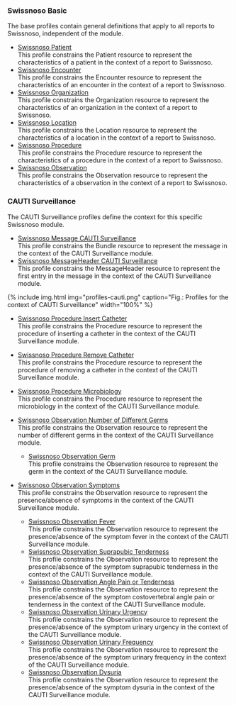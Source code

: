 ### Swissnoso Basic
The base profiles contain general definitions that apply to all reports to Swissnoso, independent of the module.

* [Swissnoso Patient](StructureDefinition-swissnoso-patient.html)   
This profile constrains the Patient resource to represent the characteristics of a patient in the context of a report to Swissnoso.
* [Swissnoso Encounter](StructureDefinition-swissnoso-encounter.html)   
This profile constrains the Encounter resource to represent the characteristics of an encounter in the context of a report to Swissnoso.
* [Swissnoso Organization](StructureDefinition-swissnoso-organization.html)	  
This profile constrains the Organization resource to represent the characteristics of an organization in the context of a report to Swissnoso.
* [Swissnoso Location](StructureDefinition-swissnoso-location.html)    
This profile constrains the Location resource to represent the characteristics of a location in the context of a report to Swissnoso.
* [Swissnoso Procedure](StructureDefinition-swissnoso-procedure.html)     
This profile constrains the Procedure resource to represent the characteristics of a procedure in the context of a report to Swissnoso.
* [Swissnoso Observation](StructureDefinition-swissnoso-observation.html)    
This profile constrains the Observation resource to represent the characteristics of a observation in the context of a report to Swissnoso.


### CAUTI Surveillance
The CAUTI Surveillance profiles define the context for this specific Swissnoso module.

* [Swissnoso Message CAUTI Surveillance](StructureDefinition-swissnoso-message-cauti-surveillance.html)     
This profile constrains the Bundle resource to represent the message in the context of the CAUTI Surveillance module.
* [Swissnoso MessageHeader CAUTI Surveillance](StructureDefinition-swissnoso-messageheader-cauti-surveillance.html)      
This profile constrains the MessageHeader resource to represent the first entry in the message in the context of the CAUTI Surveillance module.

{% include img.html img="profiles-cauti.png" caption="Fig.: Profiles for the context of CAUTI Surveillance" width="100%" %}

* [Swissnoso Procedure Insert Catheter](StructureDefinition-swissnoso-procedure-insert-catheter.html)      
This profile constrains the Procedure resource to represent the procedure of inserting a catheter in the context of the CAUTI Surveillance module.
* [Swissnoso Procedure Remove Catheter](StructureDefinition-swissnoso-procedure-remove-catheter.html)      
This profile constrains the Procedure resource to represent the procedure of removing a catheter in the context of the CAUTI Surveillance module.

* [Swissnoso Procedure Microbiology](StructureDefinition-swissnoso-procedure-microbiology.html)   
This profile constrains the Procedure resource to represent the microbiology in the context of the CAUTI Surveillance module.

* [Swissnoso Observation Number of Different Germs](StructureDefinition-swissnoso-observation-number-of-different-germs.html)   
This profile constrains the Observation resource to represent the number of different germs in the context of the CAUTI Surveillance module.
   * [Swissnoso Observation Germ](StructureDefinition-swissnoso-observation-germ.html)   
   This profile constrains the Observation resource to represent the germ in the context of the CAUTI Surveillance module.

* [Swissnoso Observation Symptoms](StructureDefinition-swissnoso-observation-symptoms.html)   
This profile constrains the Observation resource to represent the presence/absence of symptoms in the context of the CAUTI Surveillance module.
   * [Swissnoso Observation Fever](StructureDefinition-swissnoso-observation-fever.html)    
   This profile constrains the Observation resource to represent the presence/absence of the symptom fever in the context of the CAUTI Surveillance module.
   * [Swissnoso Observation Suprapubic Tenderness](StructureDefinition-swissnoso-observation-suprapubic-tenderness.html)   
   This profile constrains the Observation resource to represent the presence/absence of the symptom suprapubic tenderness in the context of the CAUTI Surveillance module.
   * [Swissnoso Observation Angle Pain or Tenderness](StructureDefinition-swissnoso-observation-angle-pain-or-tenderness.html)   
   This profile constrains the Observation resource to represent the presence/absence of the symptom costovertebral angle pain or tenderness in the context of the CAUTI Surveillance module.
   * [Swissnoso Observation Urinary Urgency](StructureDefinition-swissnoso-observation-urinary-urgency.html)   
   This profile constrains the Observation resource to represent the presence/absence of the symptom urinary urgency in the context of the CAUTI Surveillance module.
   * [Swissnoso Observation Urinary Frequency](StructureDefinition-swissnoso-observation-urinary-frequency.html)   
   This profile constrains the Observation resource to represent the presence/absence of the symptom urinary frequency in the context of the CAUTI Surveillance module.
   * [Swissnoso Observation Dysuria](StructureDefinition-swissnoso-observation-dysuria.html)   
   This profile constrains the Observation resource to represent the presence/absence of the symptom dysuria in the context of the CAUTI Surveillance module.

